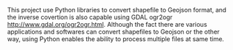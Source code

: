 This project use Python libraries to convert shapefile to Geojson format, and the inverse covertion is also capable using GDAL ogr2ogr http://www.gdal.org/ogr2ogr.html. Although the fact there are various applications and softwares can convert shapefiles to Geojson or the other way, using Python enables the ability to process multiple files at same time.
